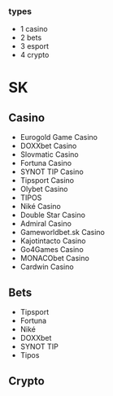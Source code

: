 ### types

- 1 casino
- 2 bets
- 3 esport
- 4 crypto

# SK

## Casino

- Eurogold Game Casino
- DOXXbet Casino
- Slovmatic Casino
- Fortuna Casino
- SYNOT TIP Casino
- Tipsport Casino
- Olybet Casino
- TIPOS
- Niké Casino
- Double Star Casino
- Admiral Casino
- Gameworldbet.sk Casino
- Kajotintacto Casino
- Go4Games Casino
- MONACObet Casino
- Cardwin Casino

## Bets

- Tipsport
- Fortuna
- Niké
- DOXXbet
- SYNOT TIP
- Tipos

## Crypto

